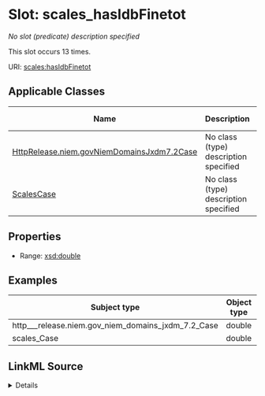 

# Slot: scales_hasIdbFinetot


_No slot (predicate) description specified_






This slot occurs 13 times.


URI: [scales:hasIdbFinetot](http://schemas.scales-okn.org/rdf/scales#hasIdbFinetot)



<!-- no inheritance hierarchy -->





## Applicable Classes

| Name | Description | Modifies Slot |
| --- | --- | --- |
| [HttpRelease.niem.govNiemDomainsJxdm7.2Case](../classes/HttpRelease.niem.govNiemDomainsJxdm7.2Case.md) | No class (type) description specified |  yes  |
| [ScalesCase](../classes/ScalesCase.md) | No class (type) description specified |  yes  |







## Properties

* Range: [xsd:double](http://www.w3.org/2001/XMLSchema#double)






## Examples

| Subject type | Object type | Example subject | Example object | Occurrences |
| --- | --- | --- | --- | --- |
| http___release.niem.gov_niem_domains_jxdm_7.2_Case | double | scales:/CaseCriminal | 0.0 | 13 |
| scales_Case | double | scales:/CaseCriminal | 0.0 | 13 |




## LinkML Source

<details>

```yaml
name: scales_hasIdbFinetot
annotations:
  count:
    tag: count
    value: 13
description: No slot (predicate) description specified
examples:
- object:
    example_object: '0.0'
    example_object_type: double
    example_predicate: scales:hasIdbFinetot
    example_subject: scales:/CaseCriminal
    example_subject_type: http___release.niem.gov_niem_domains_jxdm_7.2_Case
- object:
    example_object: '0.0'
    example_object_type: double
    example_predicate: scales:hasIdbFinetot
    example_subject: scales:/CaseCriminal
    example_subject_type: scales_Case
from_schema: scales-kg
rank: 1000
slot_uri: scales:hasIdbFinetot
alias: scales_hasIdbFinetot
domain_of:
- http___release.niem.gov_niem_domains_jxdm_7.2_Case
- scales_Case
range: double

```
</details>